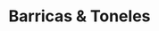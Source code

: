 ---
title: "Barricas & Toneles"
url: /ciudad-autonoma-de-buenos-aires/barricas-y-toneles/
shop: alcohol
---